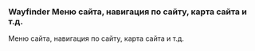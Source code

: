 
<meta http-equiv="Content-Type" content="text/html; charset=utf-8">
<h3>Wayfinder Меню сайта, навигация по сайту, карта сайта и т.д.</h3>
Меню сайта, навигация по сайту, карта сайта и т.д.
